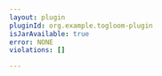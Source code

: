 ```yaml
---
layout: plugin
pluginId: org.example.togloom-plugin
isJarAvailable: true
error: NONE
violations: []

---
```

